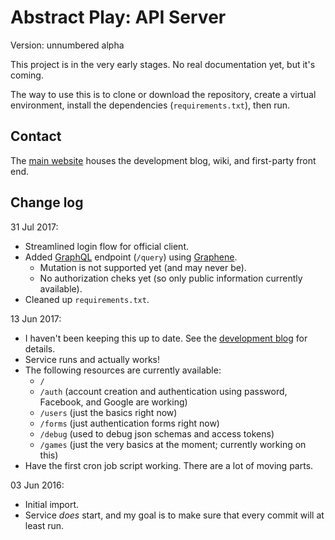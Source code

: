 # Abstract Play: API Server

Version: unnumbered alpha

This project is in the very early stages. No real documentation yet, but it's coming.

The way to use this is to clone or download the repository, create a virtual environment, install the dependencies (`requirements.txt`), then run.

## Contact

The [main website](https://www.abstractplay.com) houses the development blog, wiki, and first-party front end.

## Change log

31 Jul 2017:

  * Streamlined login flow for official client.
  * Added [GraphQL](http://graphql.org/) endpoint (`/query`) using [Graphene](http://graphene-python.org/).
    * Mutation is not supported yet (and may never be).
    * No authorization cheks yet (so only public information currently available).
  * Cleaned up `requirements.txt`.

13 Jun 2017:

  * I haven't been keeping this up to date. See the [development blog](https://www.abstractplay.com/blog) for details.
  * Service runs and actually works!
  * The following resources are currently available:
    * `/`
    * `/auth` (account creation and authentication using password, Facebook, and Google are working)
    * `/users` (just the basics right now)
    * `/forms` (just authentication forms right now)
    * `/debug` (used to debug json schemas and access tokens)
    * `/games` (just the very basics at the moment; currently working on this)
  * Have the first cron job script working. There are a lot of moving parts.

03 Jun 2016:

  * Initial import.
  * Service *does* start, and my goal is to make sure that every commit will at least run.
